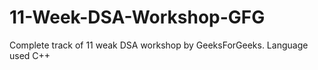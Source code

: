 # 11-Week-DSA-Workshop-GFG
Complete track of 11 weak DSA workshop by GeeksForGeeks.
Language used C++
